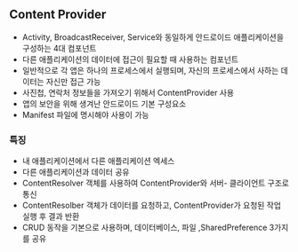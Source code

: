
## Content Provider 

- Activity, BroadcastReceiver, Service와 동일하게 안드로이드 애플리케이션을 구성하는 4대 컴포넌트
- 다른 애플리케이션의 데이터에 접근이 필요할 때 사용하는 컴포넌트
- 일반적으로 각 앱은 하나의 프로세스에서 실행되며, 자신의 프로세스에서 사하는 데이터는 자신만 접근 가능
- 사진첩, 연락처 정보들을 가져오기 위해서 ContentProvider 사용
- 앱의 보안을 위해 생겨난 안드로이드 기본 구성요소
- Manifest 파일에 명시해야 사용이 가능

### 특징

- 내 애플리케이션에서 다른 애플리케이션 엑세스
- 다른 애플리케이션과 데이터 공유
- ContentResolver 객체를 사용하여 ContentProvider와 서버- 클라이언트 구조로 통신
- ContentResolber 객체가 데이터를 요청하고, ContentProvider가 요청된 작업 실행 후 결과 반환
- CRUD 동작을 기본으로 사용하며, 데이터베이스, 파일 ,SharedPreference 3가지를 공유 

